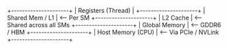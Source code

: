 +---------------------+
|  Registers (Thread) |
+---------------------+
|  Shared Mem / L1    | <-- Per SM
+---------------------+
|       L2 Cache      | <-- Shared across all SMs
+---------------------+
|   Global Memory     | <-- GDDR6 / HBM
+---------------------+
|   Host Memory (CPU) | <-- Via PCIe / NVLink
+---------------------+